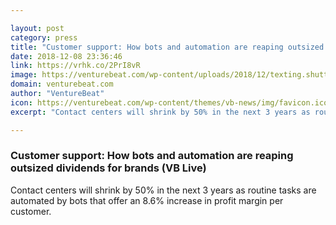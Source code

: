 ```yaml
---

layout: post
category: press
title: "Customer support: How bots and automation are reaping outsized dividends for brands (VB Live)"
date: 2018-12-08 23:36:46
link: https://vrhk.co/2PrI8vR
image: https://venturebeat.com/wp-content/uploads/2018/12/texting.shutterstock_665740450.jpg?fit=1200%2C850&strip=all
domain: venturebeat.com
author: "VentureBeat"
icon: https://venturebeat.com/wp-content/themes/vb-news/img/favicon.ico
excerpt: "Contact centers will shrink by 50% in the next 3 years as routine tasks are automated by bots that offer an 8.6% increase in profit margin per customer."

---
```


### Customer support: How bots and automation are reaping outsized dividends for brands (VB Live)

Contact centers will shrink by 50% in the next 3 years as routine tasks are automated by bots that offer an 8.6% increase in profit margin per customer.